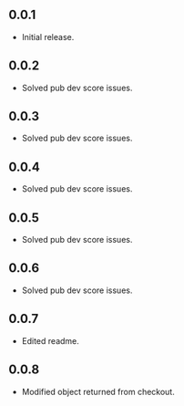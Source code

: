 ## 0.0.1

* Initial release.

## 0.0.2

* Solved pub dev score issues.


## 0.0.3

* Solved pub dev score issues.

## 0.0.4

* Solved pub dev score issues.

## 0.0.5

* Solved pub dev score issues.

## 0.0.6

* Solved pub dev score issues.

## 0.0.7

* Edited readme.

## 0.0.8

* Modified object returned from checkout.
